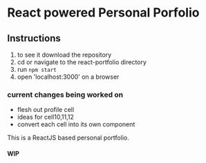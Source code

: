 # React powered Personal Porfolio

## Instructions

1. to see it download the repository
2. cd or navigate to the react-portfolio directory
3. run `npm start`
4. open 'localhost:3000' on a browser

### current changes being worked on

- flesh out profile cell
- ideas for cell10,11,12
- convert each cell into its own component

This is a ReactJS based personal portfolio.

#### WIP
